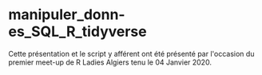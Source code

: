 # manipuler_donn-es_SQL_R_tidyverse
Cette présentation et le script y afférent ont été présenté par l'occasion du premier meet-up de R Ladies Algiers tenu le 04 Janvier 2020. 
